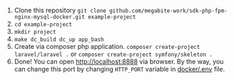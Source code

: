 1. Clone this repository ```git clone github.com/megabite-work/sdk-php-fpm-nginx-mysql-docker.git example-project```
2. ```cd example-project```
3. ```mkdir project```
4. ```make dc_build dc_up app_bash```
5. Create via composer php application.
   ```composer create-project laravel/laravel .``` or
   ```composer create-project symfony/skeleton .```
6. Done! You can open <a href="http://localhost:8888" target="_blank">http://localhost:8888</a> via browser. 
By the way, you can change this port by changing ```HTTP_PORT``` variable in [docker/.env](docker/.env) file.
